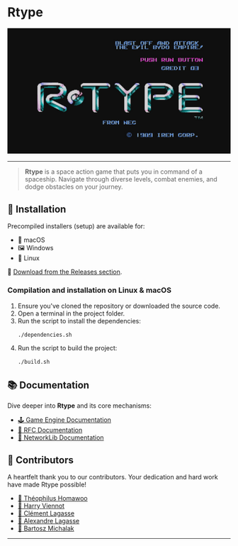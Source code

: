 # **Rtype**
![Rtype Image](assets/Doc/Illustartiion.jpg)

---

> **Rtype** is a space action game that puts you in command of a spaceship. Navigate through diverse levels, combat enemies, and dodge obstacles on your journey.

## 🚀 **Installation**

Precompiled installers (setup) are available for:

- 🍏 macOS
- 🖼️ Windows
- 🐧 Linux

🔗 [Download from the Releases section](https://github.com/HarryTheoBartAlexClemDev/Rtype/releases/latest).

### **Compilation and installation on Linux & macOS**

1. Ensure you've cloned the repository or downloaded the source code.
2. Open a terminal in the project folder.
3. Run the script to install the dependencies:
   ```bash
   ./dependencies.sh

4. Run the script to build the project:
    ```bash
   ./build.sh
## 📚 **Documentation**

Dive deeper into **Rtype** and its core mechanisms:

- [🕹️ Game Engine Documentation](docs/GameEngineInstruction.md)
- [📡 RFC Documentation](docs/rfc-rtype-ncp.txt)
- [📡 NetworkLib Documentation](docs/NetworkLibraryDoc.md)

## 🌟 **Contributors**

A heartfelt thank you to our contributors. Your dedication and hard work have made Rtype possible!

- [👤 Théophilus Homawoo](https://github.com/theohmwoa)
- [👤 Harry Viennot](https://github.com/harryviennot)
- [👤 Clément Lagasse](https://github.com/ClementLagasse)
- [👤 Alexandre Lagasse](https://github.com/alexandrelagasse)
- [👤 Bartosz Michalak](https://github.com/Bartoszkk)

---
